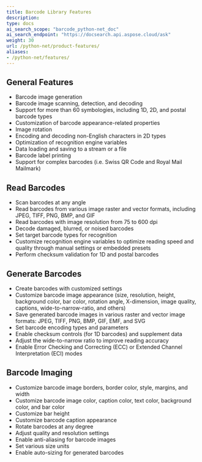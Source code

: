 ```yaml
---
title: Barcode Library Features
description:
type: docs
ai_search_scope: "barcode_python-net_doc"
ai_search_endpoint: "https://docsearch.api.aspose.cloud/ask"
weight: 30
url: /python-net/product-features/
aliases:
- /python-net/features/
---
```


## **General Features**
- Barcode image generation
- Barcode image scanning, detection, and decoding
- Support for more than 60 symbologies, including 1D, 2D, and postal barcode types
- Customization of barcode appearance-related properties
- Image rotation
- Encoding and decoding non-English characters in 2D types
- Optimization of recognition engine variables
- Data loading and saving to a stream or a file
- Barcode label printing
- Support for complex barcodes (i.e. Swiss QR Code and Royal Mail Mailmark) 

## **Read Barcodes**
- Scan barcodes at any angle
- Read barcodes from various image raster and vector formats, including JPEG, TIFF, PNG, BMP, and GIF
- Read barcodes with image resolution from 75 to 600 dpi
- Decode damaged, blurred, or noised barcodes
- Set target barcode types for recognition
- Customize recognition engine variables to optimize reading speed and quality through manual settings or embedded presets
- Perform checksum validation for 1D and postal barcodes

## **Generate Barcodes**
- Create barcodes with customized settings
- Customize barcode image appearance (size, resolution, height, background color, bar color, rotation angle, X-dimension, image quality, captions, wide-to-narrow-ratio, and others)
- Save generated barcode images in various raster and vector image formats: JPEG, TIFF, PNG, BMP, GIF, EMF, and SVG 
- Set barcode encoding types and parameters
- Enable checksum controls (for 1D barcodes) and supplement data
- Adjust the wide-to-narrow ratio to improve reading accuracy
- Enable Error Checking and Correcting (ECC) or Extended Channel Interpretation (ECI) modes

## **Barcode Imaging**
- Customize barcode image borders, border color, style, margins, and width
- Customize barcode image color, caption color, text color, background color, and bar color
- Customize bar height
- Customize barcode caption appearance
- Rotate barcodes at any degree
- Adjust quality and resolution settings
- Enable anti-aliasing for barcode images
- Set various size units
- Enable auto-sizing for generated barcodes

